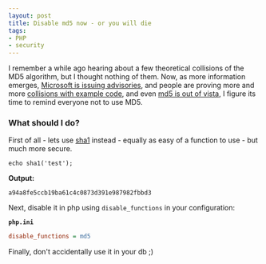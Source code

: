 ```yaml
---
layout: post
title: Disable md5 now - or you will die
tags:
- PHP
- security
---
```

I remember a while ago hearing about a few theoretical collisions of the MD5 algorithm, but I thought nothing of them.  Now, as more information emerges, [Microsoft is issuing advisories](http://www.microsoft.com/technet/security/advisory/961509.mspx), and people are proving more and more [collisions with example code](http://www.schneier.com/blog/archives/2005/03/more_hash_funct.html), and even [md5 is out of vista](http://www.eweek.com/c/a/Security/Microsoft-Scraps-Old-Encryption-in-New-Code/), I figure its time to remind everyone not to use MD5.

### What should I do?

First of all - lets use [sha1](http://php.net/sha1) instead - equally as easy of a function to use - but much more secure.
    
```php?start_inline=1
echo sha1('test');
```

**Output:**
    
    a94a8fe5ccb19ba61c4c0873d391e987982fbbd3
    
Next, disable it in php using `disable_functions` in your configuration:

**`php.ini`**
```ini
disable_functions = md5
```
    
Finally, don't accidentally use it in your db ;)
